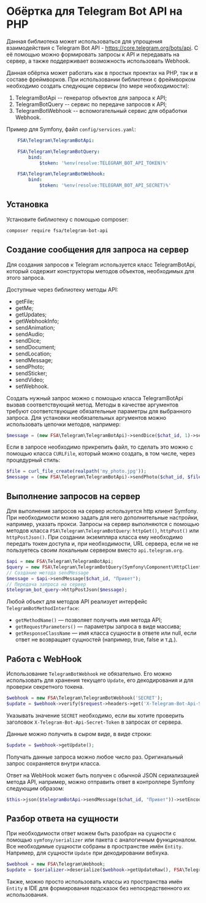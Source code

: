 # Обёртка для Telegram Bot API на PHP

Данная библиотека может использоваться для упрощения взаимодействия с Telegram Bot API - <https://core.telegram.org/bots/api>. С её помощью можно формировать запросы к API и передавать на сервер, а также поддерживает возможность использовать Webhook.

Данная обёртка может работать как в простых проектах на PHP, так и в составе фреймворков. При использовании библиотеки с фреймворком необходимо создать следующие сервисы (по мере необходимости):

1. TelegramBotApi -- генератор объектов для запроса к API;
2. TelegramBotQuery -- сервис по передаче запросов к API;
3. TelegramBotWebhook -- вспомогательный сервис для обработки Webhook.

Пример для Symfony, файл `config/services.yaml`:

```yaml
    FSA\Telegram\TelegramBotApi:

    FSA\Telegram\TelegramBotQuery:
        bind:
            $token: '%env(resolve:TELEGRAM_BOT_API_TOKEN)%'

    FSA\Telegram\TelegramBotWebhook:
        bind:
            $token: '%env(resolve:TELEGRAM_BOT_API_SECRET)%'
```

## Установка

Установите библиотеку с помощью composer:

```bash
composer require fsa/telegram-bot-api
```

## Создание сообщения для запроса на сервер

Для создания запросов к Telegram используется класс TelegramBotApi, который содержит конструкторы методов объектов, необходимых для этого запроса.

Доступные через библиотеку методы API:

* getFile;
* getMe;
* getUpdates;
* getWebhookInfo;
* sendAnimation;
* sendAudio;
* sendDice;
* sendDocument;
* sendLocation;
* sendMessage;
* sendPhoto;
* sendSticker;
* sendVideo;
* setWebhook.

Создать нужный запрос можно с помощью класса TelegramBotApi вызвав соответствующий метод. Методы в качестве аргументов требуют соответствующие обязательные параметры для выбранного запроса. Для установки необязательных аргументов можно использовать цепочки методов, например:

```php
$message = (new FSA\Telegram\TelegramBotApi)->sendDice($chat_id, 1)->setDisableNotification()->setProtectContent();
```

Если в запросе необходимо прикрепить файл, то сделать это можно с помощью класса `CURLFile`, который можно создать, в том числе, через процедурный стиль:

```php
$file = curl_file_create(realpath('my_photo.jpg'));
$message = (new FSA\Telegram\TelegramBotApi)->sendPhoto($chat_id, $file);
```

## Выполнение запросов на сервер

Для выполнения запросов на сервер используется http клиент Symfony. При необходимости можно задать для него дополнительные настройки, например, указать прокси. Запросы на сервер выполняются с помощью методов класса `FSA\Telegram\TelegramBotQuery`: `httpGet()`, `httpPost()` или `httpPostJson()`. При создании экземпляра класса ему необходимо передать токен доступа и, при необходимости, URL сервера, если не не пользуетесь своим локальным сервером вместо `api.telegram.org`.

```php
$api = new FSA\Telegram\TelegramBotApi;
$query = new FSA\Telegram\TelegramBotQuery(Symfony\Component\HttpClient\HttpClient::create(), 'TOKEN');
// Создание метода sendMessage
$message = $api->sendMessage($chat_id, "Привет");
// Передача запроса на сервер
$telegram_bot_query->httpPostJson($message);
```

Любой объект для методов API реализует интерфейс `TelegramBotMethodInterface`:

* `getMethodName()` — позволяет получить имя метода API;
* `getRequestParameters()` — параметры запроса в виде массива;
* `getResponseClassName` — имя класса сущности в ответе или null, если ответ не возвращает сущностей (например, true, false и т.д.).

## Работа с WebHook

Использование `TelegramBotWebhook` не обязательно. Его можно использовать для хранения текущего `Update`, его декодирования и для проверки секретного токена.

```php
$webhook = new FSA\Telegram\TelegramBotWebhook('SECRET');
$update = $webhook->verify($request->headers->get('X-Telegram-Bot-Api-Secret-Token'))->setUpdate($request->getContent())->getDecodedUpdate();
```

Указывать значение `SECRET` необходимо, если вы хотите проверить заголовок `X-Telegram-Bot-Api-Secret-Token` в запросах от сервера.

Данные можно получить в сыром виде, в виде строки:

```php
$update = $webhook->getUpdate();
```

Получать данные запроса можно любое число раз. Оригинальный запрос сохраняется внутри класса.

Ответ на WebHook может быть получен с обычной JSON сериализацией метода API, например, можно отправить ответ в контроллере Symfony следующим образом:

```php
$this->json($telegramBotApi->sendMessage($chat_id, "Привет"))->setEncodingOptions(JSON_UNESCAPED_UNICODE);
```

## Разбор ответа на сущности

При необходимости ответ можем быть разобран на сущности с помощью `symfony/serializer` или пакета с аналогичным функционалом. Все необходимые сущности собраны в пространстве имён `Entity`. Например, для сущности `Update` при декодировании вебхука.

```php
$webhook = new FSA\Telegram\Webhook;
$update = $serializer->deserialize($webhook->getUpdateRaw(), FSA\Telegram\Entity\Update::class, 'json');
```

Также, можно просто использовать классы из пространства имён `Entity` в IDE для формирования подсказок без непосредственного их использования.
